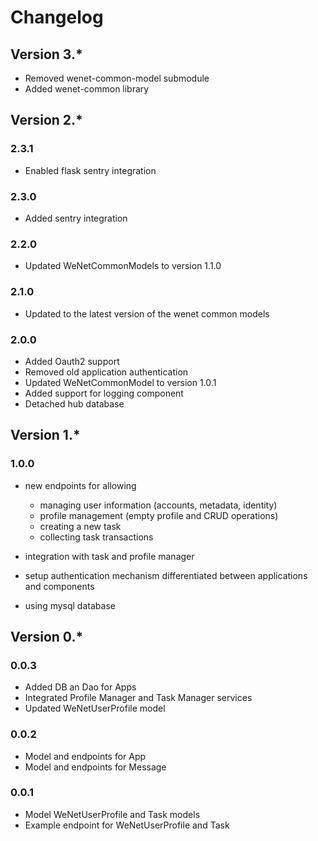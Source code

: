 # Changelog

## Version 3.*

* Removed wenet-common-model submodule
* Added wenet-common library

## Version 2.*

### 2.3.1

* Enabled flask sentry integration

### 2.3.0

* Added sentry integration

### 2.2.0

* Updated WeNetCommonModels to version 1.1.0

### 2.1.0

* Updated to the latest version of the wenet common models

### 2.0.0

* Added Oauth2 support
* Removed old application authentication
* Updated WeNetCommonModel to version 1.0.1
* Added support for logging component
* Detached hub database

## Version 1.*

### 1.0.0

* new endpoints for allowing 

    * managing user information (accounts, metadata, identity)
    * profile management (empty profile and CRUD operations)
    * creating a new task
    * collecting task transactions
    
* integration with task and profile manager
* setup authentication mechanism differentiated between applications and components
* using mysql database

## Version 0.*

### 0.0.3

- Added DB an Dao for Apps
- Integrated Profile Manager and Task Manager services
- Updated WeNetUserProfile model

### 0.0.2

- Model and endpoints for App
- Model and endpoints for Message

### 0.0.1

- Model WeNetUserProfile and Task models
- Example endpoint for WeNetUserProfile and Task